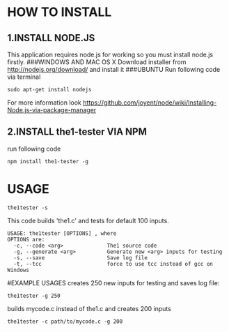# HOW TO INSTALL
## 1.INSTALL NODE.JS
This application requires node.js for working so you must install node.js firstly.
###WINDOWS AND MAC OS X
Download installer from http://nodejs.org/download/ and install it 
###UBUNTU
Run following code via terminal

	sudo apt-get install nodejs
    
For more information look https://github.com/joyent/node/wiki/Installing-Node.js-via-package-manager
## 2.INSTALL the1-tester VIA NPM
run following code

	npm install the1-tester -g
    
# USAGE
	the1tester -s

This code builds 'the1.c' and tests for default 100 inputs.

	USAGE: the1tester [OPTIONS] , where
    OPTIONS are:
      -c, --code <arg>              The1 source code
      -g, --generate <arg>          Generate new <arg> inputs for testing
      -s, --save                    Save log file
	  -t, --tcc                     force to use tcc instead of gcc on Windows

#EXAMPLE USAGES
creates 250 new inputs for testing and saves log file:
	
    the1tester -g 250

builds mycode.c instead of the1.c and creates 200 inputs

	the1tester -c path/to/mycode.c -g 200


